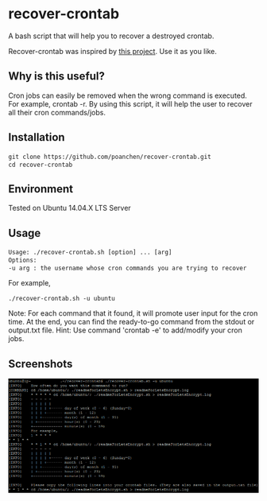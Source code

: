 # recover-crontab

A bash script that will help you to recover a destroyed crontab.


Recover-crontab was inspired by [this project](https://github.com/dangreenisrael/recover_crontab). Use it as you like.

## Why is this useful?

Cron jobs can easily be removed when the wrong command is executed. For example, crontab -r. By using this script, it will help the user to recover all their cron commands/jobs.

## Installation

```
git clone https://github.com/poanchen/recover-crontab.git
cd recover-crontab
```

## Environment
Tested on Ubuntu 14.04.X LTS Server

## Usage

```
Usage: ./recover-crontab.sh [option] ... [arg]
Options:
-u arg : the username whose cron commands you are trying to recover
```

For example,

```
./recover-crontab.sh -u ubuntu
```
Note: For each command that it found, it will promote user input for the cron time. At the end, you can find the ready-to-go command from the stdout or output.txt file.
Hint: Use command 'crontab -e' to add/modify your cron jobs.

## Screenshots
![Loading the first image](demo.PNG)
